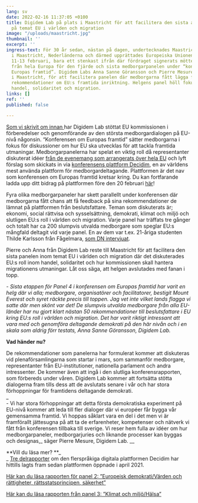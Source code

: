 ```yaml
---
lang: sv
date: 2022-02-16 11:37:05 +0100
title: Digidem Lab på plats i Maastricht för att facilitera den sista av EU:s medborgarpaneler
  på temat EU i världen och migration
image: "/uploads/maastricht.jpg"
thumbnail: ''
excerpt: ''
ingress-text: För 30 år sedan, nästan på dagen, undertecknades Maastrichtfördraget
  i Maastricht, Nederländerna och därmed upprättades Europeiska Unionen. Helgen den
  11-13 februari, bara ett stenkast ifrån där fördraget signerats möttes ca 200 medborgare
  från hela Europa för den fjärde och sista medborgarpanelen under “konferensen om
  Europas framtid”. Digidem Labs Anna Sanne Göransson och Pierre Mesure var på plats
  i Maastricht, för att facilitera panelen där medborgarna fått lägga fram konkreta
  rekommendationer om EU:s framtida inriktning. Helgens panel höll fokus på EU i världen,
  handel, solidaritet och migration.
links: []
ref: ''
published: false

---
```

[Som vi skrivit om innan ](https://digidemlab.org/digidem-lab-stotttar-eu-s-storsta-medborgardialog-nagonsin/)har Digidem Lab stöttat EU kommissionen i förberedelser och genomförande av den största medborgardialogen på EU-nivå någonsin. “Konferensen om Europas framtid” sätter medborgarna i fokus för diskussioner om hur EU ska utvecklas för att tackla framtida utmaningar. Medborgarpanelerna har spelat en viktig roll då representanter diskuterat idéer [från de evenemang som arrangerats över hela EU](https://futureu.europa.eu/meetings?locale=sv&pk_source=website&pk_medium=link&pk_campaign=europarl&pk_content=headlines_editorial) och lyft förslag som skickats in via [konferensens plattform Decidim](https://futureu.europa.eu/?locale=sv&pk_source=website&pk_medium=link&pk_campaign=europarl&pk_content=headlines_editorial), en av världens mest använda plattform för medborgardeltagande. Plattformen är det nav som konferensen om Europas framtid kretsar kring. Du kan fortfarande ladda upp ditt bidrag på plattformen före den 20 februari [här](https://futureu.europa.eu/pages/getinvolved)!

Fyra olika medborgarpaneler har skett parallellt under konferensen där medborgarna fått chans att få feedback på sina rekommendationer de lämnat på plattformen från beslutsfattare. Teman som diskuterats är; ekonomi, social rättvisa och sysselsättning, demokrati, klimat och miljö och slutligen EU:s roll i världen och migration. Varje panel har träffats tre gånger och totalt har ca 200 slumpvis utvalda medborgare som speglar EU:s mångfald deltagit vid varje panel. En av dem var t.ex. 21-åriga studenten Thilde Karlsson från Fågelmara, [som DN intervjuat](https://www.dn.se/vetenskap/svensk-21-aring-ger-klimatpolitiska-rad-till-eu/).

Pierre och Anna från Digidem Lab reste till Maastricht för att facilitera den sista panelen inom temat EU i världen och migration där det diskuterades EU:s roll inom handel, solidaritet och hur kommissionen skall hantera migrationens utmaningar. Låt oss säga, att helgen avslutades med fanan i topp.

_- Sista etappen för Panel 4 i konferensen om Europas framtid har varit en helg där vi alla; medborgare, organisatörer och facilitatorer, bestigit Mount Everest och syret räckte precis till toppen. Jag vet inte vilket lands flagga vi satte där men skönt var det! De slumpvis utvalda medborgare från alla EU-länder har nu gjort klart nästan 50 rekommendationer till beslutsfattare i EU kring EU:s roll i världen och migration. Det har varit riktigt intressant att vara med och genomföra deltagande demokrati på den här nivån och i en skala som aldrig förr testats, Anna Sanne Göransson, Digidem Lab._ 

**Vad händer nu?**

De rekommendationer som panelerna har formulerat kommer att diskuteras vid plenaförsamlingarna som startar i mars, som sammanför medborgare, representanter från EU-institutioner, nationella parlament och andra intressenter. De kommer även att ingå i den slutliga konferensrapporten, som förbereds under våren. Digidem Lab kommer att fortsätta stötta dialogerna fram tills dess att de avslutats senare i vår och har stora förhoppningar för framtidens deltagande demokrati.   
_  
\- Vi har stora förhoppningar att detta första demokratiska experiment på EU-nivå kommer att leda till fler dialoger där vi européer får bygga vår gemensamma framtid. Vi hoppas såklart vara en del i det men vi är framförallt jättesugna på att ta de erfarenheter, kompetenser och nätverk vi fått från konferensen tillbaka till sverige. Vi reser hem fulla av idéer om hur medborgarpaneler, medborgarjuries och liknande processer kan byggas och designas,_ säger Pierre Mesure, Digidem Lab. __

**Vill du läsa mer? **_  
_ [Tre delrapporter](https://futureu.europa.eu/pages/reporting) om den flerspråkiga digitala plattformen Decidim har hittills lagts fram sedan plattformen öppnade i april 2021.   
  
[Här kan du läsa rapporten för panel 2: ”Europeisk demokrati/Värden och rättigheter, rättsstatsprincipen, säkerhet”](https://prod-cofe-platform.s3.eu-central-1.amazonaws.com/0ee1r6af76z91r5gicimulyj2nyd?response-content-disposition=inline%3B%20filename%3D%22Panel%202%20recommendations%20FINAL_SV.pdf%22%3B%20filename%2A%3DUTF-8%27%27Panel%25202%2520recommendations%2520FINAL_SV.pdf&response-content-type=application%2Fpdf&X-Amz-Algorithm=AWS4-HMAC-SHA256&X-Amz-Credential=AKIA3LJJXGZPDFYVOW5V%2F20220215%2Feu-central-1%2Fs3%2Faws4_request&X-Amz-Date=20220215T152650Z&X-Amz-Expires=300&X-Amz-SignedHeaders=host&X-Amz-Signature=e73dba90cda3278f0fe7c6c244461c0b99eaceaf76c3a085ecf89085b1922a8b)

  
[Här kan du läsa rapporten från panel 3: ”Klimat och miljö/Hälsa”](https://prod-cofe-platform.s3.eu-central-1.amazonaws.com/13fhx5osumrezb4rfdq648ypirg1?response-content-disposition=inline%3B%20filename%3D%22COMM-2021-00809-01-02-SV-TRA-20.pdf%22%3B%20filename%2A%3DUTF-8%27%27COMM-2021-00809-01-02-SV-TRA-20.pdf&response-content-type=application%2Fpdf&X-Amz-Algorithm=AWS4-HMAC-SHA256&X-Amz-Credential=AKIA3LJJXGZPDFYVOW5V%2F20220215%2Feu-central-1%2Fs3%2Faws4_request&X-Amz-Date=20220215T153225Z&X-Amz-Expires=300&X-Amz-SignedHeaders=host&X-Amz-Signature=012e92fee0a8c29e6e59225acd23a10ef551661d1d7c434479cfbc1243387c8b)